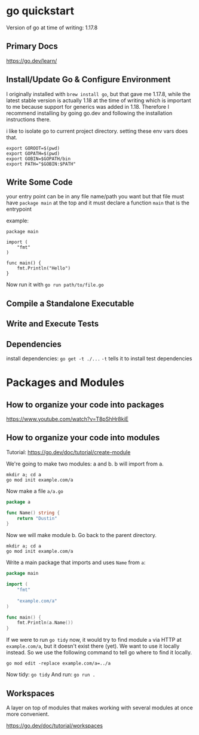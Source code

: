 # go quickstart

Version of go at time of writing: 1.17.8

## Primary Docs

https://go.dev/learn/

## Install/Update Go & Configure Environment

I originally installed with `brew install go`, but that gave me 1.17.8, while the latest stable
version is actually 1.18 at the time of writing which is important to me because support for generics
was added in 1.18. Therefore I recommend installing by going go.dev and following the installation
instructions there.

i like to isolate go to current project directory. setting these env vars does that.

```
export GOROOT=$(pwd)
export GOPATH=$(pwd)
export GOBIN=$GOPATH/bin
export PATH="$GOBIN:$PATH"
```

## Write Some Code

your entry point can be in any file name/path you want
but that file must have `package main` at the top
and it must declare a function `main` that is the entrypoint

example:

```
package main

import (
	"fmt"
)

func main() {
	fmt.Println("Hello")
}
```

Now run it with `go run path/to/file.go`

## Compile a Standalone Executable

## Write and Execute Tests

## Dependencies

install dependencies: `go get -t ./...`
`-t` tells it to install test dependencies

# Packages and Modules

## How to organize your code into packages

https://www.youtube.com/watch?v=T8pShHr8kiE

## How to organize your code into modules

Tutorial: https://go.dev/doc/tutorial/create-module

We're going to make two modules: a and b. b will import from a.

```
mkdir a; cd a
go mod init example.com/a
```

Now make a file `a/a.go`

```go
package a

func Name() string {
	return "Dustin"
}
```

Now we will make module b. Go back to the parent directory.

```
mkdir a; cd a
go mod init example.com/a
```

Write a main package that imports and uses `Name` from `a`:

```go
package main

import (
	"fmt"
	
	"example.com/a"
)

func main() {
	fmt.Println(a.Name())
}
```

If we were to run `go tidy` now, it would try to find module `a` via HTTP
at `example.com/a`, but it doesn't exist there (yet). We want to use it
locally instead. So we use the following command to tell go where to find
it locally.

`go mod edit -replace example.com/a=../a`

Now tidy: `go tidy`
And run: `go run .`

## Workspaces

A layer on top of modules that makes working with several modules at once more convenient.

https://go.dev/doc/tutorial/workspaces
